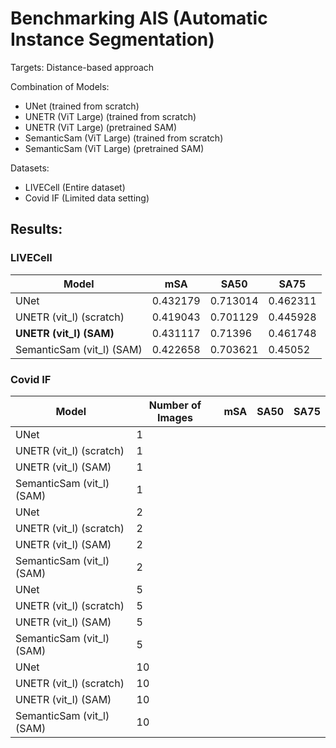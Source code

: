 # Benchmarking AIS (Automatic Instance Segmentation)

Targets: Distance-based approach

Combination of Models:
- UNet (trained from scratch)
- UNETR (ViT Large) (trained from scratch)
- UNETR (ViT Large) (pretrained SAM)
- SemanticSam (ViT Large) (trained from scratch)
- SemanticSam (ViT Large) (pretrained SAM)


Datasets:
- LIVECell (Entire dataset)
- Covid IF (Limited data setting)


## Results:

### LIVECell

| Model                     | mSA      |     SA50 |     SA75 |
|---------------------------|----------|----------|----------|
| UNet                      | 0.432179 | 0.713014 | 0.462311 |
| UNETR (vit_l) (scratch)   | 0.419043 | 0.701129 | 0.445928 |
| **UNETR (vit_l) (SAM)**   | 0.431117 | 0.71396  | 0.461748 |
| SemanticSam (vit_l) (SAM) | 0.422658 | 0.703621 | 0.45052  |

### Covid IF

| Model                     | Number of Images | mSA      |     SA50 |     SA75 |
|---------------------------|------------------|----------|----------|----------|
| UNet                      | 1                | | | |
| UNETR (vit_l) (scratch)   | 1                | | | |
| UNETR (vit_l) (SAM)       | 1                | | | |
| SemanticSam (vit_l) (SAM) | 1                | | | |
| UNet                      | 2                | | | |
| UNETR (vit_l) (scratch)   | 2                | | | |
| UNETR (vit_l) (SAM)       | 2                | | | |
| SemanticSam (vit_l) (SAM) | 2                | | | |
| UNet                      | 5                | | | |
| UNETR (vit_l) (scratch)   | 5                | | | |
| UNETR (vit_l) (SAM)       | 5                | | | |
| SemanticSam (vit_l) (SAM) | 5                | | | |
| UNet                      | 10               | | | |
| UNETR (vit_l) (scratch)   | 10               | | | |
| UNETR (vit_l) (SAM)       | 10               | | | |
| SemanticSam (vit_l) (SAM) | 10               | | | |